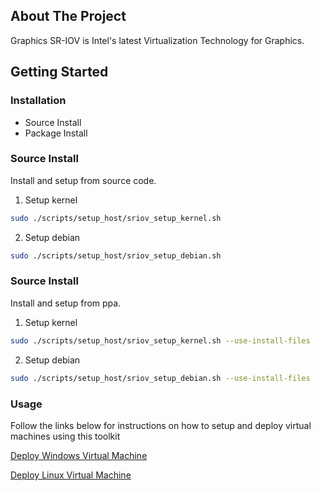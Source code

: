 <!-- ABOUT THE PROJECT -->
## About The Project

Graphics SR-IOV is Intel's latest Virtualization Technology for Graphics. 

<!-- GETTING STARTED -->
## Getting Started

### Installation
  * Source Install
  * Package Install

### Source Install

Install and setup from source code.

1. Setup kernel

  ```sh
  sudo ./scripts/setup_host/sriov_setup_kernel.sh
  ```

2. Setup debian

  ```sh
  sudo ./scripts/setup_host/sriov_setup_debian.sh
  ```

### Source Install

Install and setup from ppa.

1. Setup kernel

  ```sh
  sudo ./scripts/setup_host/sriov_setup_kernel.sh --use-install-files
  ```

2. Setup debian

  ```sh
  sudo ./scripts/setup_host/sriov_setup_debian.sh --use-install-files
  ```

<!-- USAGE EXAMPLES -->
### Usage

Follow the links below for instructions on how to setup and deploy virtual machines using this toolkit

[Deploy Windows Virtual Machine](docs/deploy-windows-vm.md)

[Deploy Linux Virtual Machine](docs/deploy-ubuntu-vm.md)
